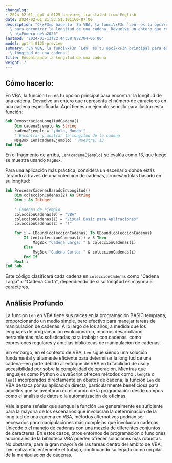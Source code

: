 ```yaml
---
changelog:
- 2024-02-01, gpt-4-0125-preview, translated from English
date: 2024-02-01 21:53:51.101160-07:00
description: "C\xF3mo hacerlo: En VBA, la funci\xF3n `Len` es tu opci\xF3n principal\
  \ para encontrar la longitud de una cadena. Devuelve un entero que representa el\
  \ n\xFAmero de\u2026"
lastmod: '2024-03-13T22:44:58.882704-06:00'
model: gpt-4-0125-preview
summary: "En VBA, la funci\xF3n `Len` es tu opci\xF3n principal para encontrar la\
  \ longitud de una cadena."
title: Encontrando la longitud de una cadena
weight: 7
---
```


## Cómo hacerlo:
En VBA, la función `Len` es tu opción principal para encontrar la longitud de una cadena. Devuelve un entero que representa el número de caracteres en una cadena especificada. Aquí tienes un ejemplo sencillo para ilustrar esta función:

```vb
Sub DemostracionLongitudCadena()
    Dim cadenaEjemplo As String
    cadenaEjemplo = "¡Hola, Mundo!"
    ' Encontrar y mostrar la longitud de la cadena
    MsgBox Len(cadenaEjemplo) ' Muestra: 13
End Sub
```

En el fragmento de arriba, `Len(cadenaEjemplo)` se evalúa como 13, que luego se muestra usando `MsgBox`.

Para una aplicación más práctica, considera un escenario donde estás iterando a través de una colección de cadenas, procesándolas basado en su longitud:

```vb
Sub ProcesarCadenasBasadoEnLongitud()
    Dim coleccionCadenas(2) As String
    Dim i As Integer
    
    ' Cadenas de ejemplo
    coleccionCadenas(0) = "VBA"
    coleccionCadenas(1) = "Visual Basic para Aplicaciones"
    coleccionCadenas(2) = "!"

    For i = LBound(coleccionCadenas) To UBound(coleccionCadenas)
        If Len(coleccionCadenas(i)) > 5 Then
            MsgBox "Cadena Larga: " & coleccionCadenas(i)
        Else
            MsgBox "Cadena Corta: " & coleccionCadenas(i)
        End If
    Next i
End Sub
```

Este código clasificará cada cadena en `coleccionCadenas` como "Cadena Larga" o "Cadena Corta", dependiendo de si su longitud es mayor a 5 caracteres.

## Análisis Profundo
La función `Len` en VBA tiene sus raíces en la programación BASIC temprana, proporcionando un medio simple, pero efectivo para manejar tareas de manipulación de cadenas. A lo largo de los años, a medida que los lenguajes de programación evolucionaron, muchos desarrollaron herramientas más sofisticadas para trabajar con cadenas, como expresiones regulares y amplias bibliotecas de manipulación de cadenas.

Sin embargo, en el contexto de VBA, `Len` sigue siendo una solución fundamental y altamente eficiente para determinar la longitud de una cadena—en parte debido al enfoque de VBA en la facilidad de uso y accesibilidad por sobre la complejidad de operación. Mientras que lenguajes como Python o JavaScript ofrecen métodos como `.length` o `len()` incorporados directamente en objetos de cadena, la función `Len` de VBA destaca por su aplicación directa, particularmente beneficiosa para aquellos que se aventuran en el mundo de la programación desde campos como el análisis de datos o la automatización de oficinas.

Vale la pena señalar que aunque la función `Len` generalmente es suficiente para la mayoría de los escenarios que involucran la determinación de la longitud de una cadena en VBA, métodos alternativos podrían ser necesarios para manipulaciones más complejas que involucran cadenas Unicode o el manejo de cadenas con una mezcla de diferentes conjuntos de caracteres. En estos casos, otros entornos de programación o funciones adicionales de la biblioteca VBA pueden ofrecer soluciones más robustas. No obstante, para la gran mayoría de las tareas dentro del ámbito de VBA, `Len` realiza eficientemente el trabajo, continuando su legado como un pilar de la manipulación de cadenas.
